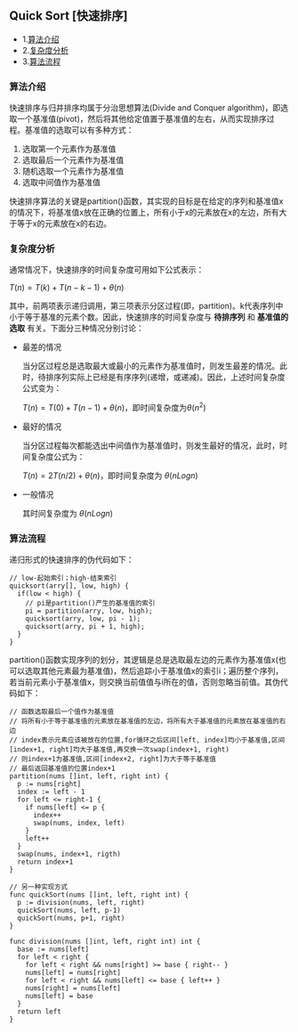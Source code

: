## Quick Sort  \[快速排序\]

  * 1.[算法介绍](#算法介绍)
  * 2.[复杂度分析](#复杂度分析)
  * 3.[算法流程](#算法流程)

### 算法介绍

快速排序与归并排序均属于分治思想算法(Divide and Conquer algorithm)，即选取一个基准值(pivot)，然后将其他给定值置于基准值的左右，从而实现排序过程。基准值的选取可以有多种方式：

1. 选取第一个元素作为基准值
2. 选取最后一个元素作为基准值
3. 随机选取一个元素作为基准值
4. 选取中间值作为基准值

快速排序算法的关键是partition()函数，其实现的目标是在给定的序列和基准值x的情况下，将基准值x放在正确的位置上，所有小于x的元素放在x的左边，所有大于等于x的元素放在x的右边。

### 复杂度分析

通常情况下，快速排序的时间复杂度可用如下公式表示：

$T(n) = T(k) + T(n-k-1) + \theta(n)$

其中，前两项表示递归调用，第三项表示分区过程(即，partition)。k代表序列中小于等于基准的元素个数。因此，快速排序的时间复杂度与 **待排序列** 和 **基准值的选取** 有关。下面分三种情况分别讨论：

* 最差的情况

  当分区过程总是选取最大或最小的元素作为基准值时，则发生最差的情况。此时，待排序列实际上已经是有序序列(递增，或递减)。因此，上述时间复杂度公式变为：

  $T(n) = T(0) + T(n-1) + \theta(n)$，即时间复杂度为$\theta(n^2)$

* 最好的情况

  当分区过程每次都能选出中间值作为基准值时，则发生最好的情况，此时，时间复杂度公式为：

  $T(n) = 2T(n/2) + \theta(n)$，即时间复杂度为 $\theta(nLogn)$

* 一般情况

  其时间复杂度为 $\theta(nLogn)$

### 算法流程

递归形式的快速排序的伪代码如下：

```
// low-起始索引；high-结束索引
quicksort(arry[], low, high) {
  if(low < high) {
    // pi是partition()产生的基准值的索引
    pi = partition(arry, low, high);
    quicksort(arry, low, pi - 1);
    quicksort(arry, pi + 1, high);
  }
}
```

partition()函数实现序列的划分，其逻辑是总是选取最左边的元素作为基准值x(也可以选取其他元素最为基准值)，然后追踪小于基准值x的索引i；遍历整个序列，若当前元素小于基准值x，则交换当前值值与i所在的值，否则忽略当前值。其伪代码如下：

```golang
// 函数选取最后一个值作为基准值
// 将所有小于等于基准值的元素放在基准值的左边，将所有大于基准值的元素放在基准值的右边
// index表示元素应该被放在的位置,for循环之后区间[left, index]均小于基准值,区间[index+1, right]均大于基准值,再交换一次swap(index+1, right)
// 则index+1为基准值,区间[index+2, right]为大于等于基准值
// 最后返回基准值的位置index+1
partition(nums []int, left, right int) {
  p := nums[right]
  index := left - 1
  for left <= right-1 {
    if nums[left] <= p {
      index++
      swap(nums, index, left)
    }
    left++
  }
  swap(nums, index+1, rigth)
  return index+1
}
```

```golang
// 另一种实现方式
func quickSort(nums []int, left, right int) {
  p := division(nums, left, right)
  quickSort(nums, left, p-1)
  quickSort(nums, p+1, right)
}

func division(nums []int, left, right int) int {
  base := nums[left]
  for left < right {
    for left < right && nums[right] >= base { right-- }
    nums[left] = nums[right]
    for left < right && nums[left] <= base { left++ }
    nums[right] = nums[left]
    nums[left] = base
  }
  return left
}
```
